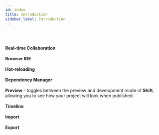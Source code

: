 ```yaml
---
id: index
title: Introduction
sidebar_label: Introduction
---
```

<br><br>


__Real-time Collaboration__
<br><br>
__Browser IDE__
<br><br>
__Hot-reloading__
<br><br>
__Dependency Manager__
<br><br>
__Preview__ - toggles between the preview and development mode of __Shift__, allowing you to see how your project will look when published.
<br><br>
__Timeline__
<br><br>
__Import__
<br><br>
__Export__
<br><br>
